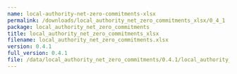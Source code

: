 ```yaml
---
name: local-authority-net-zero-commitments-xlsx
permalink: /downloads/local_authority_net_zero_commitments_xlsx/0_4_1
package: local_authority_net_zero_commitments
title: local_authority_net_zero_commitments_xlsx
filename: local_authority_net_zero_commitments.xlsx
version: 0.4.1
full_version: 0.4.1
file: /data/local_authority_net_zero_commitments/0.4.1/local_authority_net_zero_commitments.xlsx
---
```

